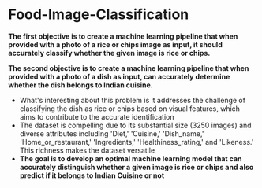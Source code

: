 # Food-Image-Classification

**The first objective is to create a machine learning pipeline that when provided with a photo of a rice or chips image as input, it should accurately classify whether the given image is rice or chips.**

**The second objective is to create a machine learning pipeline that when provided with a photo of a dish as input, can accurately determine whether the dish belongs to Indian cuisine.**

*   What's interesting about this problem is it addresses the challenge of classifying the dish as rice or chips based on visual features, which aims to contribute to the accurate identification
*   The dataset is compelling due to its substantial size (3250 images) and diverse attributes including 'Diet,' 'Cuisine,' 'Dish_name,' 'Home_or_restaurant,' 'Ingredients,' 'Healthiness_rating,' and 'Likeness.' This richness makes the dataset versatile
*   **The goal is to develop an optimal machine learning model that can accurately distinguish whether a given image is rice or chips and also predict if it belongs to Indian Cuisine or not**

